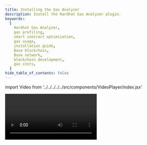 ```yaml
---
title: Installing the Gas Analyzer
description: Install the Hardhat Gas Analyzer plugin.
keywords:
  [
    Hardhat Gas Analyzer,
    gas profiling,
    smart contract optimization,
    gas usage,
    installation guide,
    Base blockchain,
    Base network,
    blockchain development,
    gas costs,
  ]
hide_table_of_contents: false
---
```


import Video from '../../../../../src/components/VideoPlayer/index.jsx'

<Video videoId='867220421' title='Installing the Gas Analyzer' />
